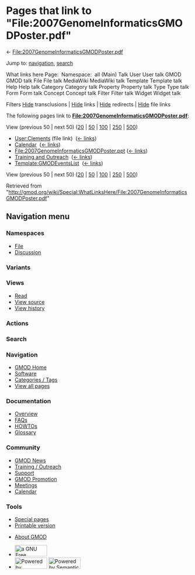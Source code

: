 <div id="mw-page-base" class="noprint">

</div>

<div id="mw-head-base" class="noprint">

</div>

<div id="content" class="mw-body" role="main">

<span id="top"></span>

<div id="mw-js-message" style="display:none;">

</div>



# <span dir="auto">Pages that link to "File:2007GenomeInformaticsGMODPoster.pdf"</span>

<div id="bodyContent">

<div id="contentSub">

←
[File:2007GenomeInformaticsGMODPoster.pdf](/wiki/File:2007GenomeInformaticsGMODPoster.pdf "File:2007GenomeInformaticsGMODPoster.pdf")

</div>

<div id="jump-to-nav" class="mw-jump">

Jump to: [navigation](#mw-navigation), [search](#p-search)

</div>

<div id="mw-content-text">

What links here Page:  Namespace:  all (Main) Talk User User talk GMOD
GMOD talk File File talk MediaWiki MediaWiki talk Template Template talk
Help Help talk Category Category talk Property Property talk Type Type
talk Form Form talk Concept Concept talk Filter Filter talk Widget
Widget talk

Filters
[Hide](/mediawiki/index.php?title=Special:WhatLinksHere/File:2007GenomeInformaticsGMODPoster.pdf&hidetrans=1 "Special:WhatLinksHere/File:2007GenomeInformaticsGMODPoster.pdf")
transclusions \|
[Hide](/mediawiki/index.php?title=Special:WhatLinksHere/File:2007GenomeInformaticsGMODPoster.pdf&hidelinks=1 "Special:WhatLinksHere/File:2007GenomeInformaticsGMODPoster.pdf")
links \|
[Hide](/mediawiki/index.php?title=Special:WhatLinksHere/File:2007GenomeInformaticsGMODPoster.pdf&hideredirs=1 "Special:WhatLinksHere/File:2007GenomeInformaticsGMODPoster.pdf")
redirects \|
[Hide](/mediawiki/index.php?title=Special:WhatLinksHere/File:2007GenomeInformaticsGMODPoster.pdf&hideimages=1 "Special:WhatLinksHere/File:2007GenomeInformaticsGMODPoster.pdf")
file links

The following pages link to
**[File:2007GenomeInformaticsGMODPoster.pdf](/wiki/File:2007GenomeInformaticsGMODPoster.pdf "File:2007GenomeInformaticsGMODPoster.pdf")**:

View (previous 50 \| next 50)
([20](/mediawiki/index.php?title=Special:WhatLinksHere/File:2007GenomeInformaticsGMODPoster.pdf&limit=20 "Special:WhatLinksHere/File:2007GenomeInformaticsGMODPoster.pdf")
\|
[50](/mediawiki/index.php?title=Special:WhatLinksHere/File:2007GenomeInformaticsGMODPoster.pdf&limit=50 "Special:WhatLinksHere/File:2007GenomeInformaticsGMODPoster.pdf")
\|
[100](/mediawiki/index.php?title=Special:WhatLinksHere/File:2007GenomeInformaticsGMODPoster.pdf&limit=100 "Special:WhatLinksHere/File:2007GenomeInformaticsGMODPoster.pdf")
\|
[250](/mediawiki/index.php?title=Special:WhatLinksHere/File:2007GenomeInformaticsGMODPoster.pdf&limit=250 "Special:WhatLinksHere/File:2007GenomeInformaticsGMODPoster.pdf")
\|
[500](/mediawiki/index.php?title=Special:WhatLinksHere/File:2007GenomeInformaticsGMODPoster.pdf&limit=500 "Special:WhatLinksHere/File:2007GenomeInformaticsGMODPoster.pdf"))

- [User:Clements](/wiki/User:Clements "User:Clements") (file link) ‎
  <span class="mw-whatlinkshere-tools">([←
  links](/mediawiki/index.php?title=Special:WhatLinksHere&target=User%3AClements "Special:WhatLinksHere"))</span>
- [Calendar](/wiki/Calendar "Calendar") ‎
  <span class="mw-whatlinkshere-tools">([←
  links](/mediawiki/index.php?title=Special:WhatLinksHere&target=Calendar "Special:WhatLinksHere"))</span>
- [File:2007GenomeInformaticsGMODPoster.ppt](/wiki/File:2007GenomeInformaticsGMODPoster.ppt "File:2007GenomeInformaticsGMODPoster.ppt")
  ‎ <span class="mw-whatlinkshere-tools">([←
  links](/mediawiki/index.php?title=Special:WhatLinksHere&target=File%3A2007GenomeInformaticsGMODPoster.ppt "Special:WhatLinksHere"))</span>
- [Training and
  Outreach](/wiki/Training_and_Outreach "Training and Outreach") ‎
  <span class="mw-whatlinkshere-tools">([←
  links](/mediawiki/index.php?title=Special:WhatLinksHere&target=Training+and+Outreach "Special:WhatLinksHere"))</span>
- [Template:GMODEventsList](/wiki/Template:GMODEventsList "Template:GMODEventsList")
  ‎ <span class="mw-whatlinkshere-tools">([←
  links](/mediawiki/index.php?title=Special:WhatLinksHere&target=Template%3AGMODEventsList "Special:WhatLinksHere"))</span>

View (previous 50 \| next 50)
([20](/mediawiki/index.php?title=Special:WhatLinksHere/File:2007GenomeInformaticsGMODPoster.pdf&limit=20 "Special:WhatLinksHere/File:2007GenomeInformaticsGMODPoster.pdf")
\|
[50](/mediawiki/index.php?title=Special:WhatLinksHere/File:2007GenomeInformaticsGMODPoster.pdf&limit=50 "Special:WhatLinksHere/File:2007GenomeInformaticsGMODPoster.pdf")
\|
[100](/mediawiki/index.php?title=Special:WhatLinksHere/File:2007GenomeInformaticsGMODPoster.pdf&limit=100 "Special:WhatLinksHere/File:2007GenomeInformaticsGMODPoster.pdf")
\|
[250](/mediawiki/index.php?title=Special:WhatLinksHere/File:2007GenomeInformaticsGMODPoster.pdf&limit=250 "Special:WhatLinksHere/File:2007GenomeInformaticsGMODPoster.pdf")
\|
[500](/mediawiki/index.php?title=Special:WhatLinksHere/File:2007GenomeInformaticsGMODPoster.pdf&limit=500 "Special:WhatLinksHere/File:2007GenomeInformaticsGMODPoster.pdf"))

</div>

<div class="printfooter">

Retrieved from
"<http://gmod.org/wiki/Special:WhatLinksHere/File:2007GenomeInformaticsGMODPoster.pdf>"

</div>

<div id="catlinks" class="catlinks catlinks-allhidden">

</div>

<div class="visualClear">

</div>

</div>

</div>

<div id="mw-navigation">

## Navigation menu

<div id="mw-head">



<div id="left-navigation">

<div id="p-namespaces" class="vectorTabs" role="navigation"
aria-labelledby="p-namespaces-label">

### Namespaces

- <span id="ca-nstab-image"><a href="/wiki/File:2007GenomeInformaticsGMODPoster.pdf" accesskey="c"
  title="View the file page [c]">File</a></span>
- <span id="ca-talk"><a
  href="/mediawiki/index.php?title=File_talk:2007GenomeInformaticsGMODPoster.pdf&amp;action=edit&amp;redlink=1"
  accesskey="t"
  title="Discussion about the content page [t]">Discussion</a></span>

</div>

<div id="p-variants" class="vectorMenu emptyPortlet" role="navigation"
aria-labelledby="p-variants-label">

### 

### Variants[](#)

<div class="menu">

</div>

</div>

</div>

<div id="right-navigation">

<div id="p-views" class="vectorTabs" role="navigation"
aria-labelledby="p-views-label">

### Views

- <span id="ca-view">[Read](/wiki/File:2007GenomeInformaticsGMODPoster.pdf)</span>
- <span id="ca-viewsource"><a
  href="/mediawiki/index.php?title=File:2007GenomeInformaticsGMODPoster.pdf&amp;action=edit"
  accesskey="e" title="This page is protected.
  You can view its source [e]">View source</a></span>
- <span id="ca-history"><a
  href="/mediawiki/index.php?title=File:2007GenomeInformaticsGMODPoster.pdf&amp;action=history"
  accesskey="h" title="Past revisions of this page [h]">View history</a></span>

</div>

<div id="p-cactions" class="vectorMenu emptyPortlet" role="navigation"
aria-labelledby="p-cactions-label">

### Actions[](#)

<div class="menu">

</div>

</div>

<div id="p-search" role="search">

### Search

<div id="simpleSearch">

</div>

</div>

</div>

</div>

<div id="mw-panel">

<div id="p-logo" role="banner">

<a href="/wiki/Main_Page"
style="background-image: url(http://gmod.org/images/GMOD-cogs.png);"
title="Visit the main page"></a>

</div>

<div id="p-Navigation" class="portal" role="navigation"
aria-labelledby="p-Navigation-label">

### Navigation

<div class="body">

- <span id="n-GMOD-Home">[GMOD Home](/wiki/Main_Page)</span>
- <span id="n-Software">[Software](/wiki/GMOD_Components)</span>
- <span id="n-Categories-.2F-Tags">[Categories /
  Tags](/wiki/Categories)</span>
- <span id="n-View-all-pages">[View all
  pages](/wiki/Special:AllPages)</span>

</div>

</div>

<div id="p-Documentation" class="portal" role="navigation"
aria-labelledby="p-Documentation-label">

### Documentation

<div class="body">

- <span id="n-Overview">[Overview](/wiki/Overview)</span>
- <span id="n-FAQs">[FAQs](/wiki/Category:FAQ)</span>
- <span id="n-HOWTOs">[HOWTOs](/wiki/Category:HOWTO)</span>
- <span id="n-Glossary">[Glossary](/wiki/Glossary)</span>

</div>

</div>

<div id="p-Community" class="portal" role="navigation"
aria-labelledby="p-Community-label">

### Community

<div class="body">

- <span id="n-GMOD-News">[GMOD News](/wiki/GMOD_News)</span>
- <span id="n-Training-.2F-Outreach">[Training /
  Outreach](/wiki/Training_and_Outreach)</span>
- <span id="n-Support">[Support](/wiki/Support)</span>
- <span id="n-GMOD-Promotion">[GMOD
  Promotion](/wiki/GMOD_Promotion)</span>
- <span id="n-Meetings">[Meetings](/wiki/Meetings)</span>
- <span id="n-Calendar">[Calendar](/wiki/Calendar)</span>

</div>

</div>

<div id="p-tb" class="portal" role="navigation"
aria-labelledby="p-tb-label">

### Tools

<div class="body">

- <span id="t-specialpages"><a href="/wiki/Special:SpecialPages" accesskey="q"
  title="A list of all special pages [q]">Special pages</a></span>
- <span id="t-print"><a
  href="/mediawiki/index.php?title=Special:WhatLinksHere/File:2007GenomeInformaticsGMODPoster.pdf&amp;printable=yes"
  rel="alternate" accesskey="p"
  title="Printable version of this page [p]">Printable version</a></span>

</div>

</div>

</div>

</div>

<div id="footer" role="contentinfo">

- <span id="footer-places-about">[About
  GMOD](/wiki/GMOD:About "GMOD:About")</span>

<!-- -->

- <span id="footer-copyrightico">[<img src="http://www.gnu.org/graphics/gfdl-logo-small.png" width="88"
  height="31" alt="a GNU Free Documentation License" />](http://www.gnu.org/licenses/fdl-1.3.html)</span>
- <span id="footer-poweredbyico">[<img src="/mediawiki/skins/common/images/poweredby_mediawiki_88x31.png"
  width="88" height="31" alt="Powered by MediaWiki" />](//www.mediawiki.org/)
  [<img
  src="/mediawiki/extensions/SemanticMediaWiki/includes/../resources/images/smw_button.png"
  width="88" height="31" alt="Powered by Semantic MediaWiki" />](https://www.semantic-mediawiki.org/wiki/Semantic_MediaWiki)</span>

<div style="clear:both">

</div>

</div>
